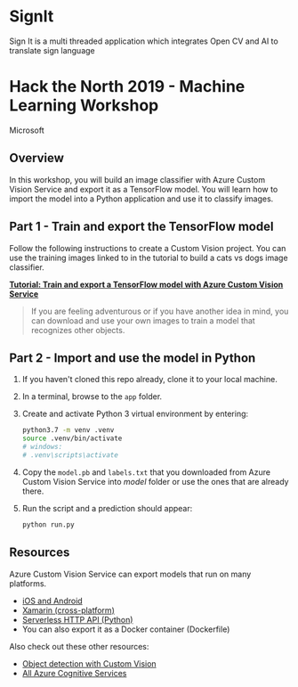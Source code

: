 # SignIt
Sign It is a multi threaded application which integrates Open CV and AI to translate sign language

# Hack the North 2019 - Machine Learning Workshop

Microsoft

## Overview

In this workshop, you will build an image classifier with Azure Custom Vision Service and export it as a TensorFlow model. You will learn how to import the model into a Python application and use it to classify images.

## Part 1 - Train and export the TensorFlow model

Follow the following instructions to create a Custom Vision project. You can use the training images linked to in the tutorial to build a cats vs dogs image classifier.

[**Tutorial: Train and export a TensorFlow model with Azure Custom Vision Service**](train-custom-vision-model.md)

> If you are feeling adventurous or if you have another idea in mind, you can download and use your own images to train a model that recognizes other objects.

## Part 2 - Import and use the model in Python

1. If you haven't cloned this repo already, clone it to your local machine.

1. In a terminal, browse to the `app` folder.

1. Create and activate Python 3 virtual environment by entering:

    ```bash
    python3.7 -m venv .venv
    source .venv/bin/activate
    # windows:
    # .venv\scripts\activate
    ```

1. Copy the `model.pb` and `labels.txt` that you downloaded from Azure Custom Vision Service into *model* folder or use the ones that are already there.

1. Run the script and a prediction should appear:

    ```bash
    python run.py
    ```


## Resources

Azure Custom Vision Service can export models that run on many platforms.

- [iOS and Android](https://docs.microsoft.com/azure/cognitive-services/custom-vision-service/export-your-model)
- [Xamarin (cross-platform)](https://channel9.msdn.com/Shows/XamarinShow/Custom-Vision--Object-Detection-Made-Easy)
- [Serverless HTTP API (Python)](https://docs.microsoft.com/azure/azure-functions/functions-machine-learning-tensorflow)
- You can also export it as a Docker container (Dockerfile)

Also check out these other resources:

- [Object detection with Custom Vision](https://docs.microsoft.com/azure/cognitive-services/custom-vision-service/get-started-build-detector)
- [All Azure Cognitive Services](https://docs.microsoft.com/azure/cognitive-services/)
